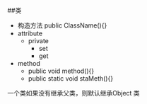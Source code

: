 ##类
 
- 构造方法 public ClassName(){}
- attribute
    - private 
        - set 
        - get
- method
    - public void method(){}
    - public static void staMeth(){}


一个类如果没有继承父类，则默认继承Object 类